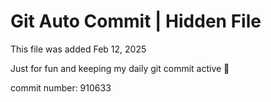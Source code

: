 # Git Auto Commit | Hidden File

This file was added Feb 12, 2025

Just for fun and keeping my daily git commit active 🤪

commit number: 910633
